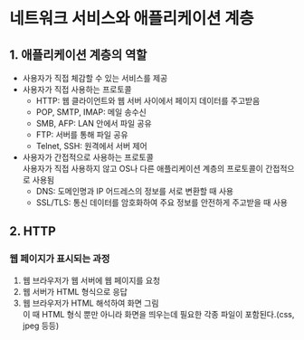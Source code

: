 # 네트워크 서비스와 애플리케이션 계층
## 1. 애플리케이션 계층의 역할
* 사용자가 직접 체감할 수 있는 서비스를 제공
* 사용자가 직접 사용하는 프로토콜
    * HTTP: 웹 클라이언트와 웹 서버 사이에서 페이지 데이터를 주고받음
    * POP, SMTP, IMAP: 메일 송수신
    * SMB, AFP: LAN 안에서 파일 공유
    * FTP: 서버를 통해 파일 공유
    * Telnet, SSH: 원격에서 서버 제어
* 사용자가 간접적으로 사용하는 프로토콜  
사용자가 직접 사용하지 않고 OS나 다른 애플리케이션 계층의 프로토콜이 간접적으로 사용됨
    * DNS: 도메인명과 IP 어드레스의 정보를 서로 변환할 때 사용
    * SSL/TLS: 통신 데이터를 암호화하여 주요 정보를 안전하게 주고받을 때 사용
## 2. HTTP
### 웹 페이지가 표시되는 과정
1. 웹 브라우저가 웹 서버에 웹 페이지를 요청
1. 웹 서버가 HTML 형식으로 응답
1. 웹 브라우저가 HTML 해석하여 화면 그림  
이 때 HTML 형식 뿐만 아니라 화면을 띄우는데 필요한 각종 파일이 포함된다.(css, jpeg 등등)
